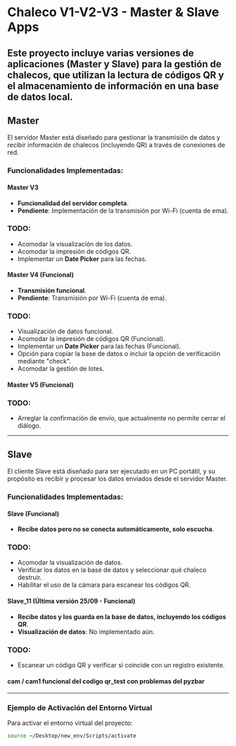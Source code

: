 # Chaleco V1-V2-V3 - Master & Slave Apps
Este proyecto incluye varias versiones de aplicaciones (Master y Slave) para la gestión de chalecos, que utilizan la lectura de códigos QR y el almacenamiento de información en una base de datos local.
---
## Master
El servidor Master está diseñado para gestionar la transmisión de datos y recibir información de chalecos (incluyendo QR) a través de conexiones de red.
### Funcionalidades Implementadas:
#### Master V3
- **Funcionalidad del servidor completa**.
- **Pendiente**: Implementación de la transmisión por Wi-Fi (cuenta de ema).
  
### TODO:
- Acomodar la visualización de los datos.
- Acomodar la impresión de códigos QR.
- Implementar un **Date Picker** para las fechas.
#### Master V4 (Funcional)
- **Transmisión funcional**.
- **Pendiente**: Transmisión por Wi-Fi (cuenta de ema).
  
### TODO:
- Visualización de datos funcional.
- Acomodar la impresión de códigos QR (Funcional).
- Implementar un **Date Picker** para las fechas (Funcional).
- Opción para copiar la base de datos o incluir la opción de verificación mediante "check".
- Acomodar la gestión de lotes.
#### Master V5 (Funcional)
### TODO:
- Arreglar la confirmación de envío, que actualmente no permite cerrar el diálogo.
---
## Slave
El cliente Slave está diseñado para ser ejecutado en un PC portátil, y su propósito es recibir y procesar los datos enviados desde el servidor Master.
### Funcionalidades Implementadas:
#### Slave (Funcional)
- **Recibe datos pero no se conecta automáticamente, solo escucha**.
  
### TODO:
- Acomodar la visualización de datos.
- Verificar los datos en la base de datos y seleccionar qué chaleco destruir.
- Habilitar el uso de la cámara para escanear los códigos QR.
#### Slave_11 (Última versión 25/09 - Funcional)
- **Recibe datos y los guarda en la base de datos, incluyendo los códigos QR**.
- **Visualización de datos**: No implementado aún.
  
### TODO:
- Escanear un código QR y verificar si coincide con un registro existente.
#### cam / cam1 funcional del codigo qr_test con problemas del pyzbar
---
### Ejemplo de Activación del Entorno Virtual
Para activar el entorno virtual del proyecto:
```bash
source ~/Desktop/new_env/Scripts/activate
